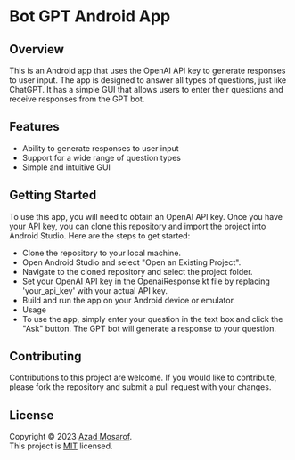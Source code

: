<h1>Bot GPT Android App</h1>

## Overview
<p>This is an Android app that uses the OpenAI API key to generate responses to user input. The app is designed to answer all types of questions, just like ChatGPT. 
It has a simple GUI that allows users to enter their questions and receive responses from the GPT bot.</p>

## Features
- Ability to generate responses to user input
- Support for a wide range of question types
- Simple and intuitive GUI

## Getting Started
To use this app, you will need to obtain an OpenAI API key. Once you have your API key, you can clone this repository and import the project into Android 
Studio. Here are the steps to get started:

- Clone the repository to your local machine.
- Open Android Studio and select "Open an Existing Project".
- Navigate to the cloned repository and select the project folder.
- Set your OpenAI API key in the OpenaiResponse.kt file by replacing 'your_api_key' with your actual API key.
- Build and run the app on your Android device or emulator.
- Usage
- To use the app, simply enter your question in the text box and click the "Ask" button. The GPT bot will generate a response to your question.

## Contributing
Contributions to this project are welcome. If you would like to contribute, please fork the repository and submit a pull request with your changes.

## License
Copyright © 2023 [Azad Mosarof](https://github.com/Azad-mosarof).<br />
This project is [MIT](https://github.com/Azad-mosarof/Bot_Gpt/blob/809c1f241739c834e19579e9edb142ba68b4b976/LICENCE.md) licensed.
